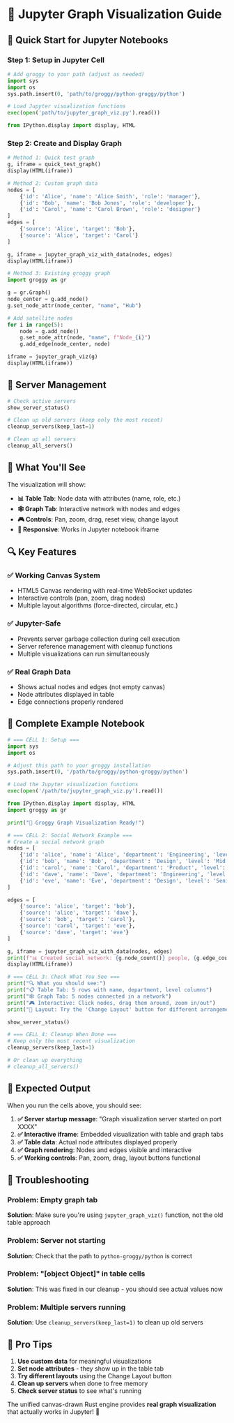 # 📱 Jupyter Graph Visualization Guide

## 🎯 Quick Start for Jupyter Notebooks

### Step 1: Setup in Jupyter Cell

```python
# Add groggy to your path (adjust as needed)
import sys
import os
sys.path.insert(0, 'path/to/groggy/python-groggy/python')

# Load Jupyter visualization functions
exec(open('path/to/jupyter_graph_viz.py').read())

from IPython.display import display, HTML
```

### Step 2: Create and Display Graph

```python
# Method 1: Quick test graph
g, iframe = quick_test_graph()
display(HTML(iframe))
```

```python
# Method 2: Custom graph data
nodes = [
    {'id': 'Alice', 'name': 'Alice Smith', 'role': 'manager'},
    {'id': 'Bob', 'name': 'Bob Jones', 'role': 'developer'},
    {'id': 'Carol', 'name': 'Carol Brown', 'role': 'designer'}
]
edges = [
    {'source': 'Alice', 'target': 'Bob'},
    {'source': 'Alice', 'target': 'Carol'}
]

g, iframe = jupyter_graph_viz_with_data(nodes, edges)
display(HTML(iframe))
```

```python
# Method 3: Existing groggy graph
import groggy as gr

g = gr.Graph()
node_center = g.add_node()
g.set_node_attr(node_center, "name", "Hub")

# Add satellite nodes
for i in range(5):
    node = g.add_node()
    g.set_node_attr(node, "name", f"Node_{i}")
    g.add_edge(node_center, node)

iframe = jupyter_graph_viz(g)
display(HTML(iframe))
```

## 🔧 Server Management

```python
# Check active servers
show_server_status()

# Clean up old servers (keep only the most recent)
cleanup_servers(keep_last=1)

# Clean up all servers
cleanup_all_servers()
```

## 🎨 What You'll See

The visualization will show:
- **📊 Table Tab**: Node data with attributes (name, role, etc.)
- **🕸️ Graph Tab**: Interactive network with nodes and edges
- **🎮 Controls**: Pan, zoom, drag, reset view, change layout
- **📱 Responsive**: Works in Jupyter notebook iframe

## 🔍 Key Features

### ✅ **Working Canvas System**
- HTML5 Canvas rendering with real-time WebSocket updates
- Interactive controls (pan, zoom, drag nodes)
- Multiple layout algorithms (force-directed, circular, etc.)

### ✅ **Jupyter-Safe**
- Prevents server garbage collection during cell execution
- Server reference management with cleanup functions
- Multiple visualizations can run simultaneously

### ✅ **Real Graph Data**
- Shows actual nodes and edges (not empty canvas)
- Node attributes displayed in table
- Edge connections properly rendered

## 🧪 Complete Example Notebook

```python
# === CELL 1: Setup ===
import sys
import os

# Adjust this path to your groggy installation
sys.path.insert(0, '/path/to/groggy/python-groggy/python')

# Load the Jupyter visualization functions
exec(open('/path/to/jupyter_graph_viz.py').read())

from IPython.display import display, HTML
import groggy as gr

print("🚀 Groggy Graph Visualization Ready!")
```

```python
# === CELL 2: Social Network Example ===
# Create a social network graph
nodes = [
    {'id': 'alice', 'name': 'Alice', 'department': 'Engineering', 'level': 'Senior'},
    {'id': 'bob', 'name': 'Bob', 'department': 'Design', 'level': 'Mid'},
    {'id': 'carol', 'name': 'Carol', 'department': 'Product', 'level': 'Junior'},
    {'id': 'dave', 'name': 'Dave', 'department': 'Engineering', 'level': 'Senior'},
    {'id': 'eve', 'name': 'Eve', 'department': 'Design', 'level': 'Senior'}
]

edges = [
    {'source': 'alice', 'target': 'bob'},
    {'source': 'alice', 'target': 'dave'},
    {'source': 'bob', 'target': 'carol'},
    {'source': 'carol', 'target': 'eve'},
    {'source': 'dave', 'target': 'eve'}
]

g, iframe = jupyter_graph_viz_with_data(nodes, edges)
print(f"📊 Created social network: {g.node_count()} people, {g.edge_count()} connections")
display(HTML(iframe))
```

```python
# === CELL 3: Check What You See ===
print("🔍 What you should see:")
print("📋 Table Tab: 5 rows with name, department, level columns")
print("🕸️ Graph Tab: 5 nodes connected in a network")
print("🎮 Interactive: Click nodes, drag them around, zoom in/out")
print("🔄 Layout: Try the 'Change Layout' button for different arrangements")

show_server_status()
```

```python
# === CELL 4: Cleanup When Done ===
# Keep only the most recent visualization
cleanup_servers(keep_last=1)

# Or clean up everything
# cleanup_all_servers()
```

## 🎉 Expected Output

When you run the cells above, you should see:

1. **✅ Server startup message**: "Graph visualization server started on port XXXX"
2. **✅ Interactive iframe**: Embedded visualization with table and graph tabs
3. **✅ Table data**: Actual node attributes displayed properly
4. **✅ Graph rendering**: Nodes and edges visible and interactive
5. **✅ Working controls**: Pan, zoom, drag, layout buttons functional

## 🔧 Troubleshooting

### Problem: Empty graph tab
**Solution**: Make sure you're using `jupyter_graph_viz()` function, not the old table approach

### Problem: Server not starting
**Solution**: Check that the path to `python-groggy/python` is correct

### Problem: "[object Object]" in table cells
**Solution**: This was fixed in our cleanup - you should see actual values now

### Problem: Multiple servers running
**Solution**: Use `cleanup_servers(keep_last=1)` to clean up old servers

## 🌟 Pro Tips

1. **Use custom data** for meaningful visualizations
2. **Set node attributes** - they show up in the table tab
3. **Try different layouts** using the Change Layout button
4. **Clean up servers** when done to free memory
5. **Check server status** to see what's running

The unified canvas-drawn Rust engine provides **real graph visualization** that actually works in Jupyter! 🎯